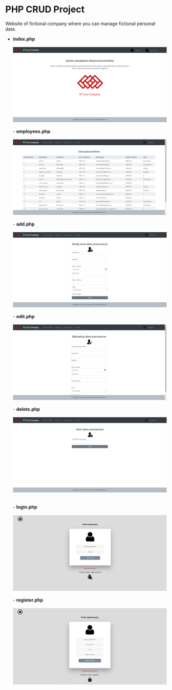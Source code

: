 # PHP CRUD Project
Website of fictional company where you can manage fictional personal data.<br />
- **index.php**<br />
<br />![indexView](https://github.com/KarolinaLewinska/PHP_CRUD_website/blob/main/ReadmeIMG/index.PNG)<br />
<br /> - **employees.php**<br />
<br />![employeesView](https://github.com/KarolinaLewinska/PHP_CRUD_website/blob/main/ReadmeIMG/employees.PNG)<br />
<br /> - **add.php**<br />
<br />![addView](https://github.com/KarolinaLewinska/PHP_CRUD_website/blob/main/ReadmeIMG/add.PNG)<br />
<br /> - **edit.php**<br />
<br />![editView](https://github.com/KarolinaLewinska/PHP_CRUD_website/blob/main/ReadmeIMG/edit.PNG)<br />
<br /> - **delete.php**<br />
<br />![deleteView](https://github.com/KarolinaLewinska/PHP_CRUD_website/blob/main/ReadmeIMG/delete.PNG)<br />    
<br /> - **login.php**<br />
<br />![loginView](https://github.com/KarolinaLewinska/PHP_CRUD_website/blob/main/ReadmeIMG/login.PNG)<br />
<br /> - **register.php** <br />
<br />![registerView](https://github.com/KarolinaLewinska/PHP_CRUD_website/blob/main/ReadmeIMG/register.PNG)<br />
